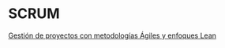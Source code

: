 # SCRUM

[Gestión de proyectos con metodologías Ágiles y enfoques Lean](href="https://miriadax.net/web/gestion-de-proyectos-con-metodologias-agiles-y-enfoques-lean-9-edicion-/inicio)
